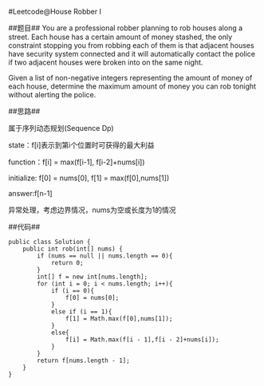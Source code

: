 #Leetcode@House Robber I

##题目##
You are a professional robber planning to rob houses along a street. Each house has a certain amount of money stashed, the only constraint stopping you from robbing each of them is that adjacent houses have security system connected and it will automatically contact the police if two adjacent houses were broken into on the same night.

Given a list of non-negative integers representing the amount of money of each house, determine the maximum amount of money you can rob tonight without alerting the police.

##思路##

属于序列动态规划(Sequence Dp)

state：f[i]表示到第i个位置时可获得的最大利益

function：f[i] = max(f[i-1], f[i-2]+nums[i])

initialize: f[0] = nums[0], f[1] = max(f[0],nums[1])

answer:f[n-1]

异常处理，考虑边界情况，nums为空或长度为1的情况

##代码##

	public class Solution {
	    public int rob(int[] nums) {
	        if (nums == null || nums.length == 0){
	            return 0;
	        }
	        int[] f = new int[nums.length];
	        for (int i = 0; i < nums.length; i++){
	            if (i == 0){
	                f[0] = nums[0];
	            }
	            else if (i == 1){
	                f[1] = Math.max(f[0],nums[1]);
	            }
	            else{
	                f[i] = Math.max(f[i - 1],f[i - 2]+nums[i]);
	            }
	        }
	        return f[nums.length - 1];
	    }
	}